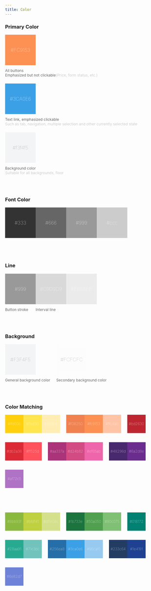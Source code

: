 ```yaml
---
title: Color
---
```


<style>
.color-list{float:left;width:100%;margin-bottom:50px;}
.color-item{float:left;margin-right:20px;margin-bottom:20px;}
.color-item.no-gap{margin-right:0;}
/* .color-item-box{border-radius:2px;} */
.color-item-box.large{width:100px;height:100px;margin-bottom:10px;font-size:16px;font-weight:100;color:#fff;text-align:center;line-height:100px;}
.color-item-box.small{width:60px;height:60px;margin-bottom:10px;font-size:12px;font-weight:100;color:#fff;text-align:center;line-height:60px;}
.color-item-text{margin:0 !important;font-size:12px !important;color:#666;}
.color-item-text span{color:#ccc;}
</style>

### Primary Color

<div class="color-list">
  <div class="color-item">
    <div class="color-item-box large" style="background:#FC9153">
      #FC9153
    </div>
    <p class="color-item-text">All buttons</p>
    <p class="color-item-text">Emphasized but not clickable<span>(Price, form status, etc.)</span></p>
  </div>
  <div class="color-item">
    <div class="color-item-box large" style="background:#3CA0E6">
      #3CA0E6
    </div>
    <p class="color-item-text">Text link, emphasized clickable</p>
    <p class="color-item-text"><span>Such as tab, navigation, multiple selection and other currently selected state</span></p>
  </div>
  <div class="color-item">
    <div class="color-item-box large" style="background:#f3f4f5;color:#999;">
      #f3f4f5
    </div>
    <p class="color-item-text">Background color</p>
    <p class="color-item-text"><span>Suitable for all backgrounds, floor</span></p>
  </div>
</div>

### Font Color

<div class="color-list">
  <div class="color-item no-gap">
    <div class="color-item-box large" style="background:#333">
      #333
    </div>
  </div>
  <div class="color-item no-gap">
    <div class="color-item-box large" style="background:#666">
      #666
    </div>
  </div>
  <div class="color-item no-gap">
    <div class="color-item-box large" style="background:#999">
      #999
    </div>
  </div>
  <div class="color-item no-gap">
    <div class="color-item-box large" style="background:#ccc">
      #ccc
    </div>
  </div>
</div>

### Line

<div class="color-list">
  <div class="color-item no-gap">
    <div class="color-item-box large" style="background:#999999">
      #999
    </div>
    <p class="color-item-text">Button stroke</p>
  </div>
  <div class="color-item no-gap">
    <div class="color-item-box large" style="background:#D9D9D9">
      #D9D9D9
    </div>
    <p class="color-item-text">Interval line</p>
  </div>
  <div class="color-item no-gap">
    <div class="color-item-box large" style="background:#EBEBEB">
      #EBEBEB
    </div>
  </div>
</div>

### Background

<div class="color-list">
  <div class="color-item">
    <div class="color-item-box large" style="background:#F3F4F5;color:#999;">
      #F3F4F5
    </div>
    <p class="color-item-text">General background color</p>
  </div>
  <div class="color-item">
    <div class="color-item-box large" style="background:#FCFCFC;color:#999;">
      #FCFCFC
    </div>
    <p class="color-item-text">Secondary background color</p>
  </div>
</div>

### Color Matching

<div class="color-list">
  <div class="color-item no-gap">
    <div class="color-item-box small" style="background:#ffd00b">
      #ffd00b
    </div>
  </div>
  <div class="color-item no-gap">
    <div class="color-item-box small" style="background:#ffe650">
      #ffe650
    </div>
  </div>
  <div class="color-item no-gap">
    <div class="color-item-box small" style="background:#ffedb4">
      #ffedb4
    </div>
  </div>

  <div class="color-item no-gap" style="margin-left:20px">
    <div class="color-item-box small" style="background:#f08250">
      #f08250
    </div>
  </div>
  <div class="color-item no-gap">
    <div class="color-item-box small" style="background:#fc9153">
      #fc9153
    </div>
  </div>
  <div class="color-item no-gap">
    <div class="color-item-box small" style="background:#ffc4a6">
      #ffc4a6
    </div>
  </div>

  <div class="color-item no-gap" style="margin-left:20px">
    <div class="color-item-box small" style="background:#bd2630">
      #bd2630
    </div>
  </div>
  <div class="color-item no-gap">
    <div class="color-item-box small" style="background:#db2a36">
      #db2a36
    </div>
  </div>
  <div class="color-item no-gap">
    <div class="color-item-box small" style="background:#ff525d">
      #ff525d
    </div>
  </div>

  <div class="color-item no-gap" style="margin-left:20px">
    <div class="color-item-box small" style="background:#aa337a">
      #aa337a
    </div>
  </div>
  <div class="color-item no-gap">
    <div class="color-item-box small" style="background:#d24b82">
      #d24b82
    </div>
  </div>
  <div class="color-item no-gap">
    <div class="color-item-box small" style="background:#ef65ab">
      #ef65ab
    </div>
  </div>

  <div class="color-item no-gap" style="margin-left:20px">
    <div class="color-item-box small" style="background:#48296d">
      #48296d
    </div>
  </div>
  <div class="color-item no-gap">
    <div class="color-item-box small" style="background:#6a2d8e">
      #6a2d8e
    </div>
  </div>
  <div class="color-item no-gap">
    <div class="color-item-box small" style="background:#af72c5">
      #af72c5
    </div>
  </div>
</div>

<div class="color-list">
  <div class="color-item no-gap">
    <div class="color-item-box small" style="background:#8bb93f">
      #8bb93f
    </div>
  </div>
  <div class="color-item no-gap">
    <div class="color-item-box small" style="background:#bfd141">
      #bfd141
    </div>
  </div>
  <div class="color-item no-gap">
    <div class="color-item-box small" style="background:#d5e08c">
      #d5e08c
    </div>
  </div>

  <div class="color-item no-gap" style="margin-left:20px">
    <div class="color-item-box small" style="background:#1b733e">
      #1b733e
    </div>
  </div>
  <div class="color-item no-gap">
    <div class="color-item-box small" style="background:#50a050">
      #50a050
    </div>
  </div>
  <div class="color-item no-gap">
    <div class="color-item-box small" style="background:#80c075">
      #80c075
    </div>
  </div>

  <div class="color-item no-gap" style="margin-left:20px">
    <div class="color-item-box small" style="background:#018172">
      #018172
    </div>
  </div>
  <div class="color-item no-gap">
    <div class="color-item-box small" style="background:#28aa91">
      #28aa91
    </div>
  </div>
  <div class="color-item no-gap">
    <div class="color-item-box small" style="background:#71c3bc">
      #71c3bc
    </div>
  </div>

  <div class="color-item no-gap" style="margin-left:20px">
    <div class="color-item-box small" style="background:#256ea8">
      #256ea8
    </div>
  </div>
  <div class="color-item no-gap">
    <div class="color-item-box small" style="background:#3ca0e6">
      #3ca0e6
    </div>
  </div>
  <div class="color-item no-gap">
    <div class="color-item-box small" style="background:#96caf0">
      #96caf0
    </div>
  </div>

  <div class="color-item no-gap" style="margin-left:20px">
    <div class="color-item-box small" style="background:#233c64">
      #233c64
    </div>
  </div>
  <div class="color-item no-gap">
    <div class="color-item-box small" style="background:#1e4191">
      #1e4191
    </div>
  </div>
  <div class="color-item no-gap">
    <div class="color-item-box small" style="background:#6e82d7">
      #6e82d7
    </div>
  </div>
</div>